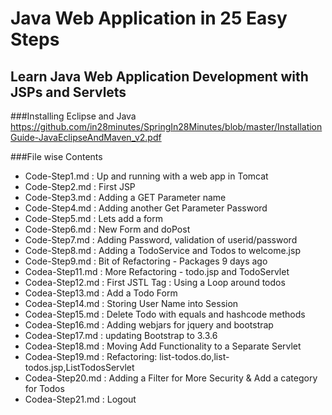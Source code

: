 # Java Web Application in 25 Easy Steps
## Learn Java Web Application Development with JSPs and Servlets

###Installing Eclipse and Java
https://github.com/in28minutes/SpringIn28Minutes/blob/master/InstallationGuide-JavaEclipseAndMaven_v2.pdf

###File wise Contents
- Code-Step1.md : Up and running with a web app in Tomcat
- Code-Step2.md :	First JSP
- Code-Step3.md :	Adding a GET Parameter name
- Code-Step4.md :	Adding another Get Parameter Password
- Code-Step5.md : Lets add a form
- Code-Step6.md :	New Form and doPost
- Code-Step7.md :	Adding Password, validation of userid/password
- Code-Step8.md :	Adding a TodoService and Todos to welcome.jsp
- Code-Step9.md :	Bit of Refactoring - Packages	9 days ago
- Codea-Step11.md : More Refactoring - todo.jsp and TodoServlet
- Codea-Step12.md	: First JSTL Tag : Using a Loop around todos	
- Codea-Step13.md	: Add a Todo Form
- Codea-Step14.md	: Storing User Name into Session	
- Codea-Step15.md	: Delete Todo with equals and hashcode methods
- Codea-Step16.md	: Adding webjars for jquery and bootstrap
- Codea-Step17.md	: updating Bootstrap to 3.3.6
- Codea-Step18.md	: Moving Add Functionality to a Separate Servlet
- Codea-Step19.md	: Refactoring: list-todos.do,list-todos.jsp,ListTodosServlet
- Codea-Step20.md	: Adding a Filter for More Security & Add a category for Todos
- Codea-Step21.md	: Logout
